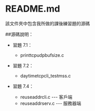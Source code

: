 # README.md
該文件夾中包含我所做的課後練習題的源碼

##源碼說明：

* 習題 7.1：
  * printtcpudpbufsize.c

* 習題 7.2：
  * daytimetcpcli_testmss.c

* 習題 7.4：
  * reuseaddrcli.c --- 客戶端
  * reuseaddrserv.c --- 服務器端


